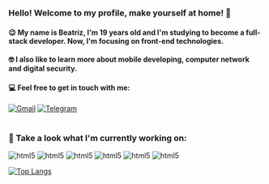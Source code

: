 ### Hello! Welcome to my profile, make yourself at home! 🤠

#### 😉 My name is Beatriz, I'm 19 years old and I'm studying to become a full-stack developer. Now, I'm focusing on front-end technologies.

#### 🤓 I also like to learn more about mobile developing, computer network and digital security.

#### 💻 Feel free to get in touch with me:

[![Gmail](https://img.shields.io/badge/Gmail-D14836?style=for-the-badge&logo=gmail&logoColor=white)](mailto:bsmbarreto@gmail.com)
[![Telegram](https://img.shields.io/badge/Telegram-2CA5E0?style=for-the-badge&logo=telegram&logoColor=white)](https://t.me/beatrixiez)

#

### 🧐 Take a look what I'm currently working on:

<div style="display:inline">

<img alt="html5" src="https://img.shields.io/badge/HTML5-E34F26?style=for-the-badge&logo=html5&logoColor=white">
<img alt="html5" src="https://img.shields.io/badge/CSS3-1572B6?style=for-the-badge&logo=css3&logoColor=white">
<img alt="html5" src="https://img.shields.io/badge/Bootstrap-563D7C?style=for-the-badge&logo=bootstrap&logoColor=white">
<img alt="html5" src="https://img.shields.io/badge/JavaScript-F7DF1E?style=for-the-badge&logo=javascript&logoColor=black">
<img alt="html5" src="https://img.shields.io/badge/React-20232A?style=for-the-badge&logo=react&logoColor=61DAFB">
<img alt="html5" src="https://img.shields.io/badge/C-00599C?style=for-the-badge&logo=c&logoColor=white">

</div>

<br>

[![Top Langs](https://github-readme-stats.vercel.app/api/top-langs/?username=beatrixiez&layout=compact)](https://github.com/anuraghazra/github-readme-stats)


<!--
**beatrixiez/beatrixiez** is a ✨ _special_ ✨ repository because its `README.md` (this file) appears on your GitHub profile.

Here are some ideas to get you started:

- 🔭 I’m currently working on ...
- 🌱 I’m currently learning ...
- 👯 I’m looking to collaborate on ...
- 🤔 I’m looking for help with ...
- 💬 Ask me about ...
- 📫 How to reach me: ...
- 😄 Pronouns: ...
- ⚡ Fun fact: ...
-->
